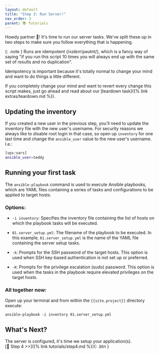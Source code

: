 ```yaml
---
layout: default
title: "Step 3: Run Server!"
nav_order: 3
parent: 📚 Tutorials
---
```


Howdy partner 🤠! It's time to run our server tasks. We've split these up in two steps to make sure you follow everything that is happening.

{: .note }
Runs are idempotent (/ʌɪdɛmˈpəʊtnt/), which is a fancy way of saying "if you run this script 10 times you will always end up with the same set of results and no duplication".

Idempotency is important because it's totally normal to change your mind and want to do things a little different.

If you completely change your mind and want to revert every change this script makes, just go ahead and read about our [teardown task]({% link extras/teardown.md %}).

## Updating the inventory

If you created a new user in the previous step, you'll need to update the inventory file with the new user's username. For security reasons we always like to disable root login in that case, so open up `inventory` for one last time and change the `ansible_user` value to the new user's username. I.e.:

```sh
[vps:vars]
ansible_user=teddy
```

## Running your first task

The `ansible-playbook` command is used to execute Ansible playbooks, which are YAML files containing a series of tasks and configurations to be applied to target hosts.

### Options:

- `-i inventory`: Specifies the inventory file containing the list of hosts on which the playbook tasks will be executed.
  
- `01.server_setup.yml`: The filename of the playbook to be executed. In this example, `01.server_setup.yml` is the name of the YAML file containing the server setup tasks.

- `-k`: Prompts for the SSH password of the target hosts. This option is used when SSH key-based authentication is not set up or preferred.

- `-K`: Prompts for the privilege escalation (sudo) password. This option is used when the tasks in the playbook require elevated privileges on the target hosts.

### All together now:

Open up your terminal and from within the `{{site.project}}` directory execute:

```shell
ansible-playbook -i inventory 01.server_setup.yml
```

## What's Next?

The server is configured, it's time we setup your application(s).\
<span class="fs-6 float-right"> 
  [🚀 Step 4 >>]({% link tutorials/step4.md %}){: .btn }
</span>